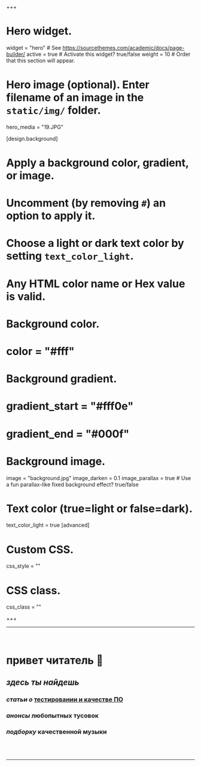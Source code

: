+++
# Hero widget.
widget = "hero"  # See https://sourcethemes.com/academic/docs/page-builder/
active = true  # Activate this widget? true/false
weight = 10  # Order that this section will appear.

# Hero image (optional). Enter filename of an image in the `static/img/` folder.
hero_media = "19.JPG"

[design.background]
  # Apply a background color, gradient, or image.
  #   Uncomment (by removing `#`) an option to apply it.
  #   Choose a light or dark text color by setting `text_color_light`.
  #   Any HTML color name or Hex value is valid.
  
  # Background color.
  # color = "#fff"
  
  # Background gradient.
  # gradient_start = "#fff0e"
  # gradient_end = "#000f"
  
  # Background image.
  image = "background.jpg"
  image_darken = 0.1
  image_parallax = true  # Use a fun parallax-like fixed background effect? true/false

  # Text color (true=light or false=dark).
  text_color_light = true
[advanced]
 # Custom CSS. 
 css_style = ""
 
 # CSS class.
 css_class = ""
  


+++

- - -

<br/>

# привет читатель 🙏 

## _здесь ты найдешь_

### _статьи о_ [тестировании и качестве ПО](/категория/тестирование/)

### _анонсы_ любопытных тусовок

### _подборку_ качественной музыки

<br/>
<br/>

***